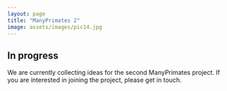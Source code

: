 ```yaml
---
layout: page
title: "ManyPrimates 2"
image: assets/images/pic14.jpg
---
```


## In progress

We are currently collecting ideas for the second ManyPrimates project. If you are interested in joining the project, please get in touch.


